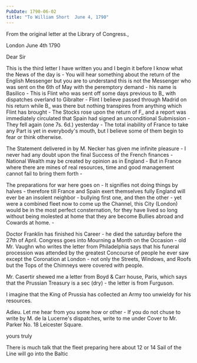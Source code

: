 ```yaml
---
PubDate: 1790-06-02
title: "To William Short  June 4, 1790"
---
```


   From the original letter at the Library of Congress.,

   London June 4th 1790
   
   Dear Sir

   This is the third letter I have written you and I begin it before I know
   what the News of the day is - You will hear something about the return of
   the English Messenger but you are to understand this is not the Messenger
   who was sent on the 6th of May with the peremptory demand - his name is
   Basilico - This is Flint who was sent off some days previous to B_ with
   dispatches overland to Gibralter - Flint I believe passed through Madrid
   on his return while B_ was there but nothing transpires from anything which
   Flint has brought - The Stocks rose upon the return of F_ and a report was
   immediately circulated that Spain had signed an unconditional Submission - 
   They fell again (one 7s. 6d.) yesterday - The total inability of France to
   take any Part is yet in everybody's mouth, but I believe some of them
   begin to fear or think otherwise.

   The Statement delivered in by M. Necker has given me infinite pleasure - I
   never had any doubt upon the final Success of the French finances -
   National Wealth may be created by opinion as in England - But in France
   where there are mines of real resources, time and good management cannot
   fail to bring them forth -

   The preparations for war here goes on - It signifies not doing things by
   halves - therefore till France and Spain exert themselves fully England
   will ever be an insolent neighbor - bullying first one, and then the other - 
   yet were a combined fleet now to come up the Channel, this City (London)
   would be in the most perfect consternation, for they have lived so long
   without being molested at home that they are become Bullies abroad and
   Cowards at home. -

   Doctor Franklin has finished his Career - he died the saturday before the
   27th of April. Congress goes into Mourning a Month on the Occasion - old
   Mr. Vaughn who writes the letter from Philadelphia says that his funeral
   procession was attended by the greatest Concourse of people he ever saw
   except the Coronation at London - not only the Streets, Windows, and Roofs
   but the Tops of the Chimneys were covered with people.

   Mr. Casertir shewed me a letter from Boyd & Carr house, Paris, which
   says that the Prussian Treasury is a sec (dry) - the letter is from
   Furguson. 
   
   I imagine that the King of Prussia has collected an Army too
   unwieldy for his resources.

   Adieu. Let me hear from you some how or other - If you do not chuse to
   write by M. de la Lucerne's dispatches, write to me under Cover to Mr.
   Parker No. 18 Leicester Square.

   yours truly

   There is much talk that the fleet preparing here about 12 or 14 Sail of
   the Line will go into the Baltic


